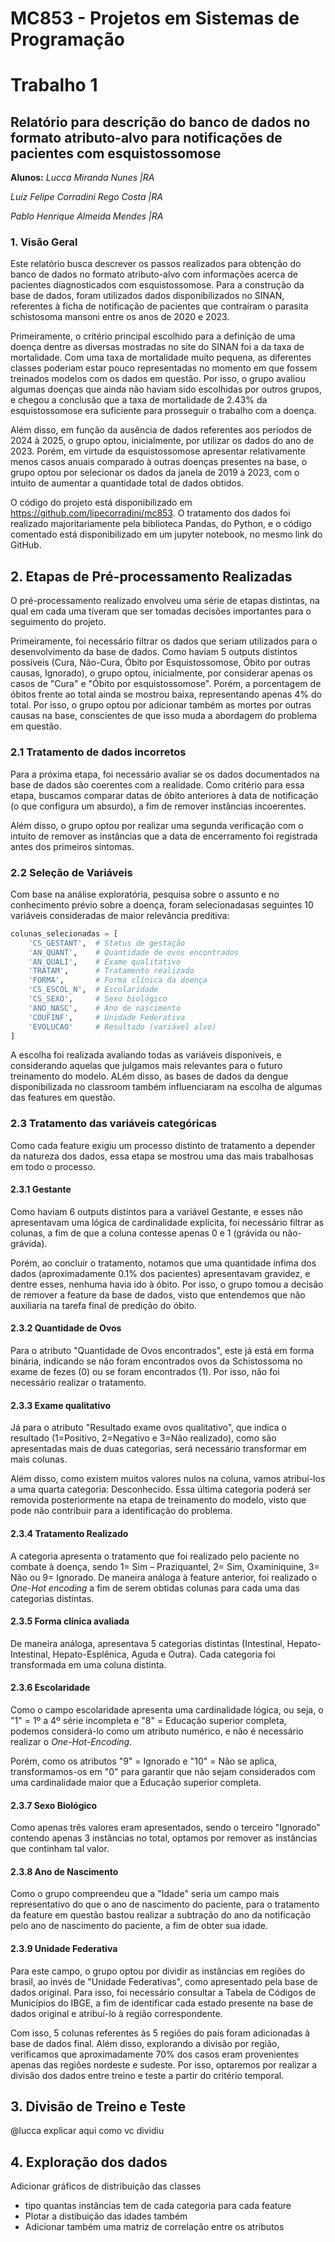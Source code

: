 
# MC853 - Projetos em Sistemas de Programação

# Trabalho 1

## Relatório para descrição do banco de dados no formato atributo-alvo para notificações de pacientes com esquistossomose

**Alunos:**
*Lucca Miranda Nunes |RA*

*Luiz Felipe Corradini Rego Costa |RA*

*Pablo Henrique Almeida Mendes |RA*

### 1. Visão Geral

Este relatório busca descrever os passos realizados para obtenção do banco de dados no formato atributo-alvo com informações acerca de pacientes diagnosticados com esquistossomose. Para a construção da base de dados, foram utilizados dados disponibilizados no SINAN, referentes à ficha de notificação de pacientes que contraíram o parasita schistosoma mansoni entre os anos de 2020 e 2023. 

Primeiramente, o critério principal escolhido para a definição de uma doença dentre as diversas mostradas no site do SINAN foi a da taxa de mortalidade. Com uma taxa de mortalidade muito pequena, as diferentes classes poderiam estar pouco representadas no momento em que fossem treinados modelos com os dados em questão. Por isso, o grupo avaliou algumas doenças que ainda não haviam sido escolhidas por outros grupos, e chegou a conclusão que a taxa de mortalidade de 2.43% da esquistossomose era suficiente para prosseguir o trabalho com a doença.

Além disso, em função da ausência de dados referentes aos períodos de 2024 à 2025, o grupo optou, inicialmente, por utilizar os dados do ano de 2023. Porém, em virtude da esquistossomose apresentar relativamente menos casos anuais comparado à outras doenças presentes na base, o grupo optou por selecionar os dados da janela de 2019 à 2023, com o intuito de aumentar a quantidade total de dados obtidos.

O código do projeto está disponibilizado em https://github.com/lipecorradini/mc853. O tratamento dos dados foi realizado majoritariamente pela biblioteca Pandas, do Python, e o código comentado está disponibilizado em um jupyter notebook, no mesmo link do GitHub.


## 2. Etapas de Pré-processamento Realizadas

O pré-processamento realizado envolveu uma série de etapas distintas, na qual em cada uma tiveram que ser tomadas decisões importantes para o seguimento do projeto. 

Primeiramente, foi necessário filtrar os dados que seriam utilizados para o desenvolvimento da base de dados. Como haviam 5 outputs distintos possíveis (Cura, Não-Cura, Óbito por Esquistossomose, Óbito por outras causas, Ignorado), o grupo optou, inicialmente, por considerar apenas os casos de "Cura" e "Óbito por esquistossomose". Porém, a porcentagem de óbitos frente ao total ainda se mostrou baixa, representando apenas 4% do total. Por isso, o grupo optou por adicionar também as mortes por outras causas na base, conscientes de que isso muda a abordagem do problema em questão.


### 2.1 Tratamento de dados incorretos

Para a próxima etapa, foi necessário avaliar se os dados documentados na base de dados são coerentes com a realidade. Como critério para essa etapa, buscamos comparar datas de óbito anteriores à data de notificação (o que configura um absurdo), a fim de remover instâncias incoerentes.

Além disso, o grupo optou por realizar uma segunda verificação com o intuito de remover as instâncias que a data de encerramento foi registrada antes dos primeiros sintomas.


### 2.2 Seleção de Variáveis

Com base na análise exploratória, pesquisa sobre o assunto e no conhecimento prévio sobre a doença, foram selecionadasas seguintes 10 variáveis consideradas de maior relevância preditiva:

```python
colunas_selecionadas = [
    'CS_GESTANT',  # Status de gestação
    'AN_QUANT',    # Quantidade de ovos encontrados
    'AN_QUALI',    # Exame qualitativo
    'TRATAM',      # Tratamento realizado
    'FORMA',       # Forma clínica da doença
    'CS_ESCOL_N',  # Escolaridade
    'CS_SEXO',     # Sexo biológico
    'ANO_NASC',    # Ano de nascimento
    'COUFINF',     # Unidade Federativa
    'EVOLUCAO'     # Resultado (variável alvo)
]
```

A escolha foi realizada avaliando todas as variáveis disponíveis, e considerando aquelas que julgamos mais relevantes para o futuro treinamento do modelo. ALém disso, as bases de dados da dengue disponibilizada no classroom também influenciaram na escolha de algumas das features em questão. 

### 2.3 Tratamento das variáveis categóricas

Como cada feature exigiu um processo distinto de tratamento a depender da natureza dos dados, essa etapa se mostrou uma das mais trabalhosas em todo o processo.

#### 2.3.1 Gestante

Como haviam 6 outputs distintos para a variável Gestante, e esses não apresentavam uma lógica de cardinalidade explícita, foi necessário filtrar as colunas, a fim de que a coluna contesse apenas 0 e 1 (grávida ou não-grávida).

Porém, ao concluir o tratamento, notamos que uma quantidade ínfima dos dados (aproximadamente 0.1% dos pacientes) apresentavam gravidez, e dentre esses, nenhuma havia ido à óbito. Por isso, o grupo tomou a decisão de remover a feature da base de dados, visto que entendemos que não auxiliaria na tarefa final de predição do óbito.

#### 2.3.2 Quantidade de Ovos

Para o atributo "Quantidade de Ovos encontrados", este já está em forma binária, indicando se não foram encontrados ovos da Schistossoma no exame de fezes (0) ou se foram encontrados (1). Por isso, não foi necessário realizar o tratamento.

#### 2.3.3 Exame qualitativo

Já para o atributo "Resultado exame ovos qualitativo", que indica o resultado (1=Positivo, 2=Negativo e 3=Não realizado), como são apresentadas mais de duas categorias, será necessário transformar em mais colunas.

Além disso, como existem muitos valores nulos na coluna, vamos atribuí-los a uma quarta categoria: Desconhecido. Essa última categoria poderá ser removida posteriormente na etapa de treinamento do modelo, visto que pode não contribuir para a identificação do problema.

#### 2.3.4 Tratamento Realizado

A categoria apresenta o tratamento que foi realizado pelo paciente no combate à doença, sendo 1=  Sim  –  Praziquantel,  2=  Sim,  Oxaminiquine,  3=  Não  ou  9=  Ignorado. De maneira análoga à feature anterior, foi realizado o *One-Hot encoding* a fim de serem obtidas colunas para cada uma das categorias distintas.

#### 2.3.5 Forma clínica avaliada

De maneira análoga, apresentava 5 categorias distintas (Intestinal, Hepato-Intestinal, Hepato-Esplênica, Aguda e Outra). Cada categoria foi transformada em uma coluna distinta.

#### 2.3.6 Escolaridade

Como o campo escolaridade apresenta uma cardinalidade lógica, ou seja, o "1" = 1º a 4º série incompleta e "8" = Educação superior completa, podemos considerá-lo como um atributo numérico, e não é necessário realizar o *One-Hot-Encoding*.

Porém, como os atributos "9" = Ignorado e "10" = Não se aplica, transformamos-os em "0" para garantir que não sejam considerados com uma cardinalidade maior que a Educação superior completa.

#### 2.3.7 Sexo Biológico

Como apenas três valores eram apresentados, sendo o terceiro "Ignorado" contendo apenas 3 instâncias no total, optamos por remover as instâncias que continham tal valor. 

#### 2.3.8 Ano de Nascimento

Como o grupo compreendeu que a "Idade" seria um campo mais representativo do que o ano de nascimento do paciente, para o tratamento da feature em questão bastou realizar a subtração do ano da notificação pelo ano de nascimento do paciente, a fim de obter sua idade. 

#### 2.3.9 Unidade Federativa

Para este campo, o grupo optou por dividir as instâncias em regiões do brasil, ao invés de "Unidade Federativas", como apresentado pela base de dados original. Para isso, foi necessário consultar a Tabela de Códigos de Municípios do IBGE, a fim de identificar cada estado presente na base de dados original e atribuí-lo à região correspondente.

Com isso, 5 colunas referentes às 5 regiões do país foram adicionadas à base de dados final. Além disso, explorando a divisão por região, verificamos que aproximadamente 70% dos casos eram provenientes apenas das regiões nordeste e sudeste. Por isso, optaremos por realizar a divisão dos dados entre treino e teste a partir do critério temporal.

## 3. Divisão de Treino e Teste
@lucca explicar aqui como vc dividiu

## 4. Exploração dos dados

Adicionar gráficos de distribuição das classes
- tipo quantas instâncias tem de cada categoria para cada feature
- Plotar a distibuição das idades também
- Adicionar também uma matriz de correlação entre os atributos
